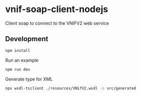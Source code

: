 # vnif-soap-client-nodejs
Client soap to connect to the VNIFV2 web service


## Development

```bash
npm install
```

Run an example

```bash
npm run dev
```

Generate type for XML

```bash
npx wsdl-tsclient ./resources/VNifV2.wsdl -o src/generated
```
